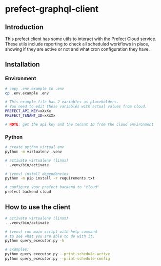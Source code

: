 # prefect-graphql-client

## Introduction
This prefect client has some utils to interact with the Prefect Cloud service.
These utils include reporting to check all scheduled workflows in place,
showing if they are active or not and what cron configuration they have.

## Installation

### Environment
```bash
# copy .env.example to .env
cp .env.example .env

# This example file has 2 variables as placeholders.
# You need to edit these variables with actual values from cloud.
PREFECT_API_KEY=xXxXx
PREFECT_TENANT_ID=xXxXx

# NOTE: get the api key and the tenant ID from the cloud environment
```

### Python
```bash
# create python virtual env
python -m virtualenv .venv

# activate virtualenv (linux)
. .venv/bin/activate

# (venv) install dependencies
python -m pip install -r requirements.txt

# configure your prefect backend to "cloud"
prefect backend cloud
```

## How to use the client

```bash
# activate virtualenv (linux)
. .venv/bin/activate

# (venv) run main script with help command 
# to see what you are able to do with it.
python query_executor.py -h

# Examples:
python query_executor.py --print-schedule-active
python query_executor.py --print-schedule-config
```
